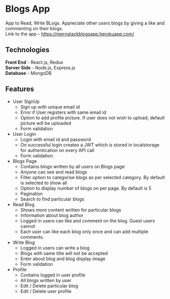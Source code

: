 # Blogs App
App to Read, Write BLogs. Appreciate other users blogs by giving a like and commenting on their blogs.  
Link to the app - https://mernstackblogsapp.herokuapp.com/

## Technologies
**Front End** - React.js, Redux  
**Server Side** - Node.js, Express.js  
**Database** - MongoDB  

## Features
* User SignUp
    * Sign up with unique email id
    * Error if User registers with same email id
    * Option to add profile picture. If user does not wish to upload, default picture will be uploaded
    * Form validation
* User Login
    * Login with email id and password
    * On successful login creates a JWT which is stored in localstorage for authentication on every API call
    * Form validation
* Blogs Page
    * Contains blogs written by all users on Blogs page
    * Anyone can see and read blogs
    * Filter option to categorise blogs as per selected category. By default is selected to show all
    * Option to display number of blogs on per page. By default is 5
    * Pagination
    * Search to find particular blogs
* Read Blog
    * Shows more content written for particular blogs
    * Information about blog author
    * Logged in users can like and comment on the blog. Guest users cannot
    * Each user can like each blog only once and can add multiple comments.
* Write Blog
    * Logged in users can write a blog
    * Blogs with same title will not be accepted
    * Enter about blog and blog display image
    * Form validation
* Profile
    * Contains logged in user profile
    * All blogs written by user
    * Edit / Delete particular blog
    * Edit / Delete user profile
